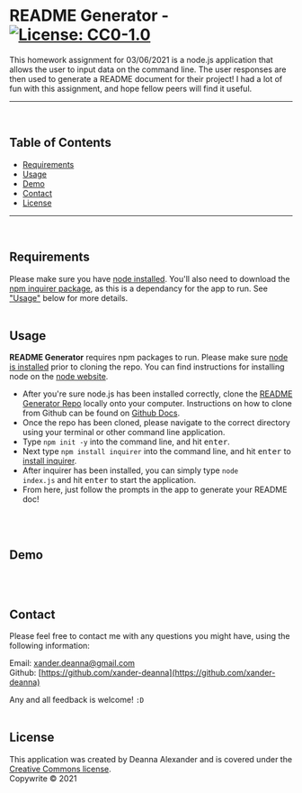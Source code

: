 # **README Generator**  -  [![License: CC0-1.0](https://img.shields.io/badge/License-CC0%201.0-lightgrey.svg)](http://creativecommons.org/publicdomain/zero/1.0/)
    
This homework assignment for 03/06/2021 is a node.js application that allows the user to input data on the command line. The user responses are then used to generate a README document for their project! I had a lot of fun with this assignment, and hope fellow peers will find it useful.
<br>
<hr>
<br>
    
## Table of Contents
* [Requirements](#Requirements)
* [Usage](#Usage)
* [Demo](#Demo)
* [Contact](#Contact)
* [License](#License)
<hr>
<br>
                
## Requirements
Please make sure you have [node installed](https://nodejs.org/en/download/). You'll also need to download the [npm inquirer package](https://www.npmjs.com/package/inquirer), as this is a dependancy for the app to run. See ["Usage"](#Usage) below for more details.
<br>
<br>
            
## Usage
**README Generator** requires npm packages to run. Please make sure [node is installed](https://nodejs.org/en/download/) prior to cloning the repo. You can find instructions for installing node on the [node website](https://nodejs.org/en/download/).
* After you're sure node.js has been installed correctly, clone the [README Generator Repo](https://github.com/xander-deanna/readme-generator) locally onto your computer. Instructions on how to clone from Github can be found on [Github Docs](https://docs.github.com/en/github/creating-cloning-and-archiving-repositories/cloning-a-repository).
* Once the repo has been cloned, please navigate to the correct directory using your terminal or other command line application. 
* Type <code>npm init -y</code> into the command line, and hit <kbd>enter</kbd>.
* Next type <code>npm install inquirer</code> into the command line, and hit <kbd>enter</kbd> to [install inquirer](https://www.npmjs.com/package/inquirer).
* After inquirer has been installed, you can simply type <code>node index.js</code> and hit <kbd>enter</kbd> to start the application.
* From here, just follow the prompts in the app to generate your README doc!
<br>
<br>

## Demo

<br>
<br>
    
## Contact
Please feel free to contact me with any questions you might have, using the following information:

Email: [xander.deanna@gmail.com](mailto:xander.deanna@gmail.com)
<br>
Github: [https://github.com/xander-deanna](https://github.com/xander-deanna)
<br>

Any and all feedback is welcome! <code>:D</code>
<br>
<br>
    
## License
This application was created by Deanna Alexander and is covered under the [Creative Commons license](https://creativecommons.org/licenses/by/4.0/).
<br>
Copywrite © 2021
<br>
<br>